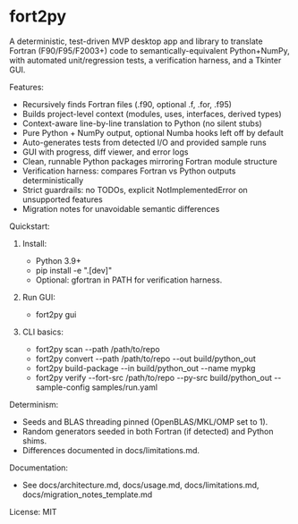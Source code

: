 # fort2py

A deterministic, test-driven MVP desktop app and library to translate Fortran (F90/F95/F2003+) code to semantically-equivalent Python+NumPy, with automated unit/regression tests, a verification harness, and a Tkinter GUI.

Features:
- Recursively finds Fortran files (.f90, optional .f, .for, .f95)
- Builds project-level context (modules, uses, interfaces, derived types)
- Context-aware line-by-line translation to Python (no silent stubs)
- Pure Python + NumPy output, optional Numba hooks left off by default
- Auto-generates tests from detected I/O and provided sample runs
- GUI with progress, diff viewer, and error logs
- Clean, runnable Python packages mirroring Fortran module structure
- Verification harness: compares Fortran vs Python outputs deterministically
- Strict guardrails: no TODOs, explicit NotImplementedError on unsupported features
- Migration notes for unavoidable semantic differences

Quickstart:
1) Install:
   - Python 3.9+
   - pip install -e ".[dev]"
   - Optional: gfortran in PATH for verification harness.

2) Run GUI:
   - fort2py gui

3) CLI basics:
   - fort2py scan --path /path/to/repo
   - fort2py convert --path /path/to/repo --out build/python_out
   - fort2py build-package --in build/python_out --name mypkg
   - fort2py verify --fort-src /path/to/repo --py-src build/python_out --sample-config samples/run.yaml

Determinism:
- Seeds and BLAS threading pinned (OpenBLAS/MKL/OMP set to 1).
- Random generators seeded in both Fortran (if detected) and Python shims.
- Differences documented in docs/limitations.md.

Documentation:
- See docs/architecture.md, docs/usage.md, docs/limitations.md, docs/migration_notes_template.md

License: MIT
